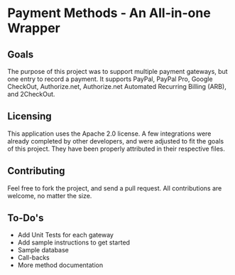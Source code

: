 Payment Methods - An All-in-one Wrapper
==============================================

Goals
--------

The purpose of this project was to support multiple payment gateways, but one entry to record a payment. It supports PayPal, PayPal Pro, Google CheckOut, Authorize.net, Authorize.net Automated Recurring Billing (ARB), and 2CheckOut.


Licensing
------------

This application uses the Apache 2.0 license. A few integrations were already completed by other developers, and were adjusted to fit the goals of this project. They have been properly attributed in their respective files.

Contributing
------------

Feel free to fork the project, and send a pull request. All contributions are welcome, no matter the size.

To-Do's
------------
* Add Unit Tests for each gateway
* Add sample instructions to get started
* Sample database
* Call-backs
* More method documentation
